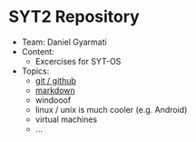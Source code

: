 # SYT2 Repository

- Team: Daniel Gyarmati
- Content: 
    - Excercises for SYT-OS
- Topics:
    - [git / github](https://github.com/litec-hasp/git-intro)
    - [markdown](00-git-markdown/markdown-overview.md)
    - windooof
    - linux / unix is much cooler (e.g. Android)
    - virtual machines
    - ...
